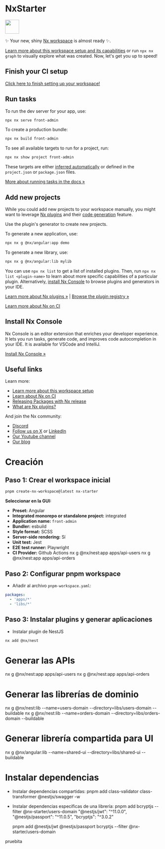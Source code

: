 # NxStarter

<a alt="Nx logo" href="https://nx.dev" target="_blank" rel="noreferrer"><img src="https://raw.githubusercontent.com/nrwl/nx/master/images/nx-logo.png" width="45"></a>

✨ Your new, shiny [Nx workspace](https://nx.dev) is almost ready ✨.

[Learn more about this workspace setup and its capabilities](https://nx.dev/getting-started/tutorials/angular-monorepo-tutorial?utm_source=nx_project&utm_medium=readme&utm_campaign=nx_projects) or run `npx nx graph` to visually explore what was created. Now, let's get you up to speed!

## Finish your CI setup

[Click here to finish setting up your workspace!](https://cloud.nx.app/connect/QVbGr2TYES)

## Run tasks

To run the dev server for your app, use:

```sh
npx nx serve front-admin
```

To create a production bundle:

```sh
npx nx build front-admin
```

To see all available targets to run for a project, run:

```sh
npx nx show project front-admin
```

These targets are either [inferred automatically](https://nx.dev/concepts/inferred-tasks?utm_source=nx_project&utm_medium=readme&utm_campaign=nx_projects) or defined in the `project.json` or `package.json` files.

[More about running tasks in the docs &raquo;](https://nx.dev/features/run-tasks?utm_source=nx_project&utm_medium=readme&utm_campaign=nx_projects)

## Add new projects

While you could add new projects to your workspace manually, you might want to leverage [Nx plugins](https://nx.dev/concepts/nx-plugins?utm_source=nx_project&utm_medium=readme&utm_campaign=nx_projects) and their [code generation](https://nx.dev/features/generate-code?utm_source=nx_project&utm_medium=readme&utm_campaign=nx_projects) feature.

Use the plugin's generator to create new projects.

To generate a new application, use:

```sh
npx nx g @nx/angular:app demo
```

To generate a new library, use:

```sh
npx nx g @nx/angular:lib mylib
```

You can use `npx nx list` to get a list of installed plugins. Then, run `npx nx list <plugin-name>` to learn about more specific capabilities of a particular plugin. Alternatively, [install Nx Console](https://nx.dev/getting-started/editor-setup?utm_source=nx_project&utm_medium=readme&utm_campaign=nx_projects) to browse plugins and generators in your IDE.

[Learn more about Nx plugins &raquo;](https://nx.dev/concepts/nx-plugins?utm_source=nx_project&utm_medium=readme&utm_campaign=nx_projects) | [Browse the plugin registry &raquo;](https://nx.dev/plugin-registry?utm_source=nx_project&utm_medium=readme&utm_campaign=nx_projects)

[Learn more about Nx on CI](https://nx.dev/ci/intro/ci-with-nx#ready-get-started-with-your-provider?utm_source=nx_project&utm_medium=readme&utm_campaign=nx_projects)

## Install Nx Console

Nx Console is an editor extension that enriches your developer experience. It lets you run tasks, generate code, and improves code autocompletion in your IDE. It is available for VSCode and IntelliJ.

[Install Nx Console &raquo;](https://nx.dev/getting-started/editor-setup?utm_source=nx_project&utm_medium=readme&utm_campaign=nx_projects)

## Useful links

Learn more:

- [Learn more about this workspace setup](https://nx.dev/getting-started/tutorials/angular-monorepo-tutorial?utm_source=nx_project&utm_medium=readme&utm_campaign=nx_projects)
- [Learn about Nx on CI](https://nx.dev/ci/intro/ci-with-nx?utm_source=nx_project&utm_medium=readme&utm_campaign=nx_projects)
- [Releasing Packages with Nx release](https://nx.dev/features/manage-releases?utm_source=nx_project&utm_medium=readme&utm_campaign=nx_projects)
- [What are Nx plugins?](https://nx.dev/concepts/nx-plugins?utm_source=nx_project&utm_medium=readme&utm_campaign=nx_projects)

And join the Nx community:

- [Discord](https://go.nx.dev/community)
- [Follow us on X](https://twitter.com/nxdevtools) or [LinkedIn](https://www.linkedin.com/company/nrwl)
- [Our Youtube channel](https://www.youtube.com/@nxdevtools)
- [Our blog](https://nx.dev/blog?utm_source=nx_project&utm_medium=readme&utm_campaign=nx_projects)

# Creación

## Paso 1: Crear el workspace inicial

```bash
pnpm create-nx-workspace@latest nx-starter
```

**Seleccionar en la GUI:**

- **Preset:** Angular
- **Integrated monorepo or standalone project:** integrated
- **Application name:** `front-admin`
- **Bundler:** esbuild
- **Style format:** SCSS
- **Server-side rendering:** Sí
- **Unit test:** Jest
- **E2E test runner:** Playwright
- **CI Provider:** Github Actions
  nx g @nx/nest:app apps/api-users
  nx g @nx/nest:app apps/api-orders

## Paso 2: Configurar pnpm workspace

- Añadir al archivo `pnpm-workspace.yaml`:

```yaml
packages:
  - 'apps/*'
  - 'libs/*'
```

## Paso 3: Instalar plugins y generar aplicaciones

- Instalar plugin de NestJS

```bash
nx add @nx/nest
```

# Generar las APIs

nx g @nx/nest:app apps/api-users
nx g @nx/nest:app apps/api-orders

# Generar las librerías de dominio

nx g @nx/nest:lib --name=users-domain --directory=libs/users-domain --buildable
nx g @nx/nest:lib --name=orders-domain --directory=libs/orders-domain --buildable

# Generar librería compartida para UI

nx g @nx/angular:lib --name=shared-ui --directory=libs/shared-ui --buildable

# Instalar dependencias

- Instalar dependencias compartidas:
  pnpm add class-validator class-transformer @nestjs/swagger -w

- Instalar dependencias específicas de una librería:
  pnpm add bcryptjs --filter @nx-starter/users-domain
  "@nestjs/jwt": "^11.0.0",
  "@nestjs/passport": "^11.0.5",
  "bcryptjs": "^3.0.2"

  pnpm add @nestjs/jwt @nestjs/passport bcryptjs --filter @nx-starter/users-domain

pruebita
